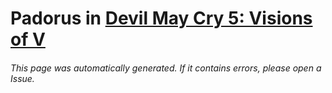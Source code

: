 # Padorus in [Devil May Cry 5: Visions of V](https://myanimelist.net/manga/122559/Devil_May_Cry_5__Visions_of_V)

###### This page was automatically generated. If it contains errors, please open a Issue.
